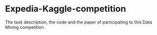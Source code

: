 # Expedia-Kaggle-competition
The task description, the code and the paper of participating to this Data Mining competition.
